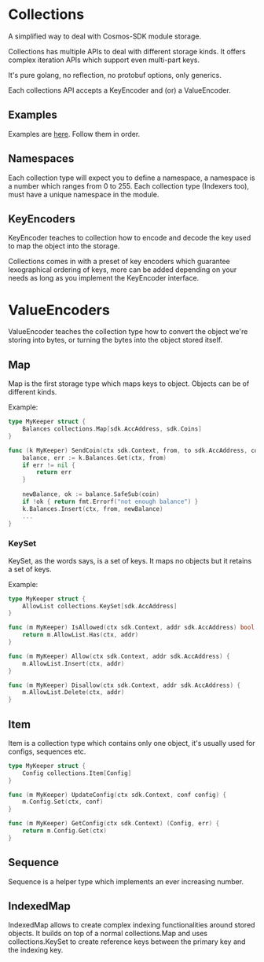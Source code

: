 # Collections

A simplified way to deal with Cosmos-SDK module storage.

Collections has multiple APIs to deal with different storage kinds. It offers complex iteration APIs which support even multi-part keys.

It's pure golang, no reflection, no protobuf options, only generics.

Each collections API accepts a KeyEncoder and (or) a ValueEncoder.

## Examples

Examples are [here](./examples). Follow them in order.

## Namespaces

Each collection type will expect you to define a namespace, a namespace is a number which ranges from 0 to 255.
Each collection type (Indexers too), must have a unique namespace in the module.

## KeyEncoders

KeyEncoder teaches to collection how to encode and decode the key used to map the object into the storage.

Collections comes in with a preset of key encoders which guarantee lexographical ordering of keys, more can be added depending on your needs as long as you implement the KeyEncoder interface.


# ValueEncoders

ValueEncoder teaches the collection type how to convert the object we're storing into bytes, or turning the bytes
into the object stored itself.



## Map

Map is the first storage type which maps keys to object.
Objects can be of different kinds.

Example:

````go
type MyKeeper struct {
	Balances collections.Map[sdk.AccAddress, sdk.Coins]
}

func (k MyKeeper) SendCoin(ctx sdk.Context, from, to sdk.AccAddress, coin sdk.Coins) error {
	balance, err := k.Balances.Get(ctx, from)
	if err != nil {
		return err
    }
	
	newBalance, ok := balance.SafeSub(coin)
	if !ok { return fmt.Errorf("not enough balance") }
	k.Balances.Insert(ctx, from, newBalance)
	...
}
````


### KeySet

KeySet, as the words says, is a set of keys. It maps no objects but it retains a set of keys.

Example:

```go
type MyKeeper struct {
	AllowList collections.KeySet[sdk.AccAddress]
}

func (m MyKeeper) IsAllowed(ctx sdk.Context, addr sdk.AccAddress) bool {
	return m.AllowList.Has(ctx, addr)
}

func (m MyKeeper) Allow(ctx sdk.Context, addr sdk.AccAddress) {
	m.AllowList.Insert(ctx, addr)
}

func (m MyKeeper) Disallow(ctx sdk.Context, addr sdk.AccAddress) {
	m.AllowList.Delete(ctx, addr)
}
```

## Item

Item is a collection type which contains only one object, it's usually used for configs, sequences etc.

````go
type MyKeeper struct {
	Config collections.Item[Config]
}

func (m MyKeeper) UpdateConfig(ctx sdk.Context, conf config) {
	m.Config.Set(ctx, conf)
}

func (m MyKeeper) GetConfig(ctx sdk.Context) (Config, err) {
	return m.Config.Get(ctx)
}
````

## Sequence

Sequence is a helper type which implements an ever increasing number.


## IndexedMap 

IndexedMap allows to create complex indexing functionalities around stored objects.
It builds on top of a normal collections.Map and uses collections.KeySet to create reference keys
between the primary key and the indexing key.
